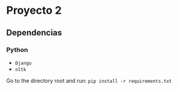 # Proyecto 2

## Dependencias

### Python
- `Django`
- `nltk`

Go to the directory root and run: 
`pip install -r requirements.txt`